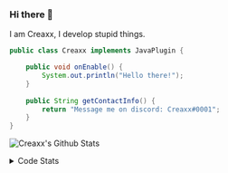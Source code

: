 ### Hi there 👋

I am Creaxx, I develop stupid things. 

```java
public class Creaxx implements JavaPlugin {

    public void onEnable() {
        System.out.println("Hello there!");
    }
    
    public String getContactInfo() {
        return "Message me on discord: Creaxx#0001";
    }
}
```

![Creaxx's Github Stats](https://github-readme-stats.vercel.app/api?username=CreaxxOG&show_icons=true&theme=dark&count_private=true)

<details>
  <summary>Code Stats</summary>

<!--START_SECTION:waka-->
![Code Time](http://img.shields.io/badge/Code%20Time-0%20secs-blue)

![Lines of code](https://img.shields.io/badge/From%20Hello%20World%20I%27ve%20Written-10%20Thousand%20lines%20of%20code-blue)

**🐱 My GitHub Data** 

> 🏆 179 Contributions in the Year 2022
 > 
> 📦 415.4 kB Used in GitHub's Storage 
 > 
> 🚫 Not Opted to Hire
 > 
> 📜 2 Public Repositories 
 > 
> 🔑 5 Private Repositories  
 > 
**I'm a Night 🦉** 

```text
🌞 Morning    20 commits     ██░░░░░░░░░░░░░░░░░░░░░░░   11.24% 
🌆 Daytime    55 commits     ███████░░░░░░░░░░░░░░░░░░   30.9% 
🌃 Evening    96 commits     █████████████░░░░░░░░░░░░   53.93% 
🌙 Night      7 commits      █░░░░░░░░░░░░░░░░░░░░░░░░   3.93%

```
📅 **I'm Most Productive on Monday** 

```text
Monday       34 commits     ████░░░░░░░░░░░░░░░░░░░░░   19.1% 
Tuesday      28 commits     ████░░░░░░░░░░░░░░░░░░░░░   15.73% 
Wednesday    25 commits     ███░░░░░░░░░░░░░░░░░░░░░░   14.04% 
Thursday     29 commits     ████░░░░░░░░░░░░░░░░░░░░░   16.29% 
Friday       23 commits     ███░░░░░░░░░░░░░░░░░░░░░░   12.92% 
Saturday     23 commits     ███░░░░░░░░░░░░░░░░░░░░░░   12.92% 
Sunday       16 commits     ██░░░░░░░░░░░░░░░░░░░░░░░   8.99%

```


📊 **This Week I Spent My Time On** 

```text
💬 Programming Languages: 
Java                     5 hrs 45 mins       ███████████████████████░░   93.07% 
XML                      19 mins             █░░░░░░░░░░░░░░░░░░░░░░░░   5.32% 
Kotlin                   5 mins              ░░░░░░░░░░░░░░░░░░░░░░░░░   1.49% 
YAML                     0 secs              ░░░░░░░░░░░░░░░░░░░░░░░░░   0.03% 
JSON                     0 secs              ░░░░░░░░░░░░░░░░░░░░░░░░░   0.03%

🔥 Editors: 
IntelliJ                 6 hrs 10 mins       █████████████████████████   100.0%

```

**I Mostly Code in Java** 

```text
Java                     5 repos             █████████████████░░░░░░░░   71.43% 
EJS                      1 repo              ███░░░░░░░░░░░░░░░░░░░░░░   14.29% 
Kotlin                   1 repo              ███░░░░░░░░░░░░░░░░░░░░░░   14.29%

```



 Last Updated on 21/07/2022 02:15:02 UTC
<!--END_SECTION:waka-->
</details>
